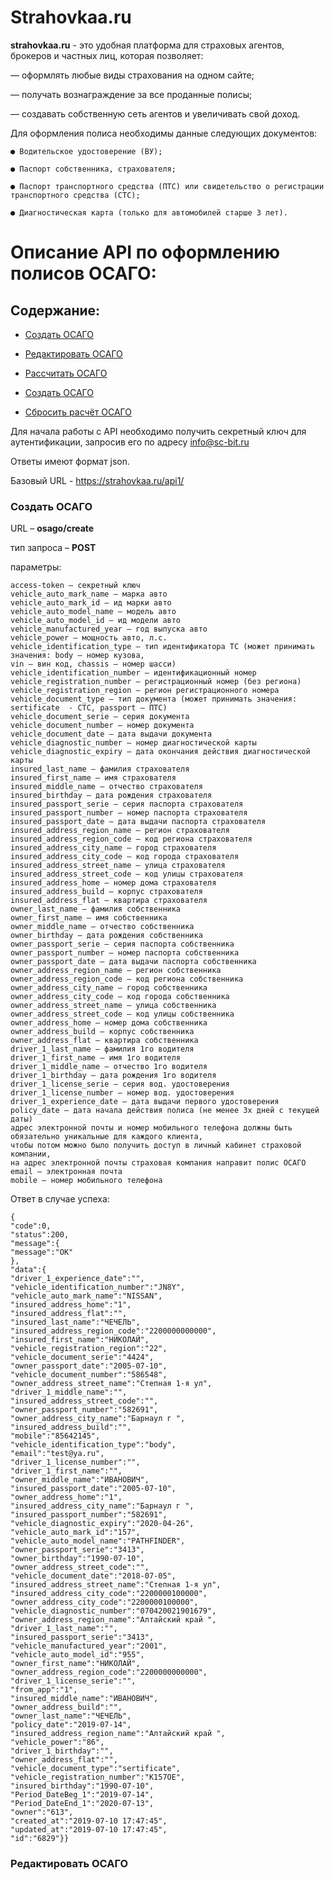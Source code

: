 # Strahovkaa.ru

**strahovkaa.ru**  - это удобная платформа для страховых агентов, брокеров и частных лиц, которая позволяет:

— оформлять любые виды страхования на одном сайте;
	
— получать вознаграждение за все проданные полисы;

— создавать собственную сеть агентов и увеличивать свой доход.

Для оформления полиса необходимы данные следующих документов:

	● Водительское удостоверение (ВУ);

	● Паспорт собственника, страхователя;

	● Паспорт транспортного средства (ПТС) или свидетельство о регистрации транспортного средства (СТС);

	● Диагностическая карта (только для автомобилей старше 3 лет).

# Описание API по оформлению полисов ОСАГО:

## Содержание:

* [Создать ОСАГО](#osago-create)

* [Редактировать ОСАГО](#osago-update)

* [Рассчитать ОСАГО](#osago-send)

* [Создать ОСАГО](#osago-create)

* [Сбросить расчёт ОСАГО](#osago-stop)

Для начала работы с API необходимо получить секретный ключ для аутентификации, запросив его по адресу info@sc-bit.ru

Ответы имеют формат json.

Базовый URL - https://strahovkaa.ru/api1/


### Создать ОСАГО
URL – **osago/create**

тип запроса – **POST**

параметры:

	access-token – секретный ключ
	vehicle_auto_mark_name – марка авто
	vehicle_auto_mark_id – ид марки авто
	vehicle_auto_model_name – модель авто
	vehicle_auto_model_id – ид модели авто
	vehicle_manufactured_year – год выпуска авто
	vehicle_power – мощность авто, л.с.
	vehicle_identification_type – тип идентификатора ТС (может принимать значения: body – номер кузова,
	vin – вин код, chassis – номер шасси)
	vehicle_identification_number – идентификационный номер
	vehicle_registration_number – регистрационный номер (без региона)
	vehicle_registration_region – регион регистрационного номера
	vehicle_document_type – тип документа (может принимать значения: sertificate  - СТС, passport – ПТС)
	vehicle_document_serie – серия документа
	vehicle_document_number – номер документа
	vehicle_document_date – дата выдачи документа
	vehicle_diagnostic_number – номер диагностической карты
	vehicle_diagnostic_expiry – дата окончания действия диагностической карты
	insured_last_name – фамилия страхователя
	insured_first_name – имя страхователя
	insured_middle_name – отчество страхователя
	insured_birthday – дата рождения страхователя
	insured_passport_serie – серия паспорта страхователя
	insured_passport_number – номер паспорта страхователя
	insured_passport_date – дата выдачи паспорта страхователя
	insured_address_region_name – регион страхователя
	insured_address_region_code – код региона страхователя
	insured_address_city_name – город страхователя
	insured_address_city_code – код города страхователя
	insured_address_street_name – улица страхователя
	insured_address_street_code – код улицы страхователя
	insured_address_home – номер дома страхователя
	insured_address_build – корпус страхователя
	insured_address_flat – квартира страхователя
	owner_last_name – фамилия собственника
	owner_first_name – имя собственника
	owner_middle_name – отчество собственника
	owner_birthday – дата рождения собственника
	owner_passport_serie – серия паспорта собственника
	owner_passport_number – номер паспорта собственника
	owner_passport_date – дата выдачи паспорта собственника
	owner_address_region_name – регион собственника
	owner_address_region_code – код региона собственника
	owner_address_city_name – город собственника
	owner_address_city_code – код города собственника
	owner_address_street_name – улица собственника
	owner_address_street_code – код улицы собственника
	owner_address_home – номер дома собственника
	owner_address_build – корпус собственника
	owner_address_flat – квартира собственника
	driver_1_last_name – фамилия 1го водителя
	driver_1_first_name – имя 1го водителя
	driver_1_middle_name – отчество 1го водителя
	driver_1_birthday – дата рождения 1го водителя
	driver_1_license_serie – серия вод. удостоверения
	driver_1_license_number – номер вод. удостоверения
	driver_1_experience_date – дата выдачи первого удостоверения
	policy_date – дата начала действия полиса (не менее 3х дней с текущей даты)
	адрес электронной почты и номер мобильного телефона должны быть обязательно уникальные для каждого клиента,
	чтобы потом можно было получить доступ в личный кабинет страховой компании,
	на адрес электронной почты страховая компания направит полис ОСАГО
	email – электронная почта
	mobile – номер мобильного телефона
		
Ответ в случае успеха:

	{
	"code":0,
	"status":200,
	"message":{
	"message":"OK"
	},
	"data":{
	"driver_1_experience_date":"",
	"vehicle_identification_number":"JN8Y",
	"vehicle_auto_mark_name":"NISSAN",
	"insured_address_home":"1",
	"insured_address_flat":"",
	"insured_last_name":"ЧЕЧЕЛЬ",
	"insured_address_region_code":"2200000000000",
	"insured_first_name":"НИКОЛАЙ",
	"vehicle_registration_region":"22",
	"vehicle_document_serie":"4424",
	"owner_passport_date":"2005-07-10",
	"vehicle_document_number":"586548",
	"owner_address_street_name":"Степная 1-я ул",
	"driver_1_middle_name":"",
	"insured_address_street_code":"",
	"owner_passport_number":"582691",
	"owner_address_city_name":"Барнаул г ",
	"insured_address_build":"",
	"mobile":"85642145",
	"vehicle_identification_type":"body",
	"email":"test@ya.ru",
	"driver_1_license_number":"",
	"driver_1_first_name":"",
	"owner_middle_name":"ИВАНОВИЧ",
	"insured_passport_date":"2005-07-10",
	"owner_address_home":"1",
	"insured_address_city_name":"Барнаул г ",
	"insured_passport_number":"582691",
	"vehicle_diagnostic_expiry":"2020-04-26",
	"vehicle_auto_mark_id":"157",
	"vehicle_auto_model_name":"PATHFINDER",
	"owner_passport_serie":"3413",
	"owner_birthday":"1990-07-10",
	"owner_address_street_code":"",
	"vehicle_document_date":"2018-07-05",
	"insured_address_street_name":"Степная 1-я ул",
	"insured_address_city_code":"2200000100000",
	"owner_address_city_code":"2200000100000",
	"vehicle_diagnostic_number":"070420021901679",
	"owner_address_region_name":"Алтайский край ",
	"driver_1_last_name":"",
	"insured_passport_serie":"3413",
	"vehicle_manufactured_year":"2001",
	"vehicle_auto_model_id":"955",
	"owner_first_name":"НИКОЛАЙ",
	"owner_address_region_code":"2200000000000",
	"driver_1_license_serie":"",
	"from_app":"1",
	"insured_middle_name":"ИВАНОВИЧ",
	"owner_address_build":"",
	"owner_last_name":"ЧЕЧЕЛЬ",
	"policy_date":"2019-07-14",
	"insured_address_region_name":"Алтайский край ",
	"vehicle_power":"86",
	"driver_1_birthday":"",
	"owner_address_flat":"",
	"vehicle_document_type":"sertificate",
	"vehicle_registration_number":"К157ОЕ",
	"insured_birthday":"1990-07-10",
	"Period_DateBeg_1":"2019-07-14",
	"Period_DateEnd_1":"2020-07-13",
	"owner":"613",
	"created_at":"2019-07-10 17:47:45",
	"updated_at":"2019-07-10 17:47:45",
	"id":"6829"}}


### Редактировать ОСАГО

